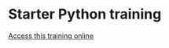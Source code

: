 # Starter Python training
[Access this training online](https://starter.python.training.aubrune.eu/)

